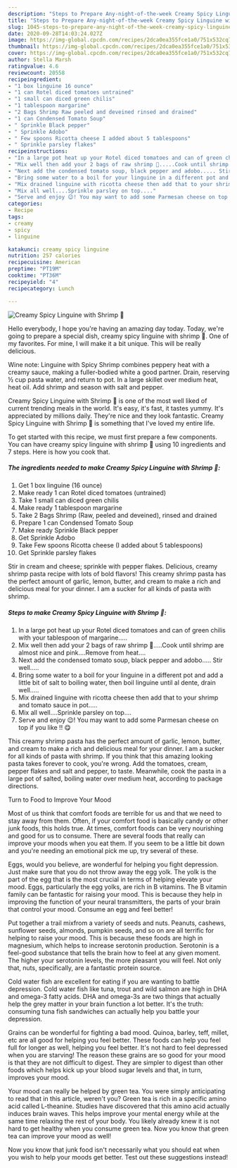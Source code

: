 ```yaml
---
description: "Steps to Prepare Any-night-of-the-week Creamy Spicy Linguine with Shrimp 🍤"
title: "Steps to Prepare Any-night-of-the-week Creamy Spicy Linguine with Shrimp 🍤"
slug: 1045-steps-to-prepare-any-night-of-the-week-creamy-spicy-linguine-with-shrimp
date: 2020-09-28T14:03:24.027Z
image: https://img-global.cpcdn.com/recipes/2dca0ea355fce1a0/751x532cq70/creamy-spicy-linguine-with-shrimp-🍤-recipe-main-photo.jpg
thumbnail: https://img-global.cpcdn.com/recipes/2dca0ea355fce1a0/751x532cq70/creamy-spicy-linguine-with-shrimp-🍤-recipe-main-photo.jpg
cover: https://img-global.cpcdn.com/recipes/2dca0ea355fce1a0/751x532cq70/creamy-spicy-linguine-with-shrimp-🍤-recipe-main-photo.jpg
author: Stella Marsh
ratingvalue: 4.6
reviewcount: 20558
recipeingredient:
- "1 box linguine 16 ounce"
- "1 can Rotel diced tomatoes untrained"
- "1 small can diced green chilis"
- "1 tablespoon margarine"
- "2 Bags Shrimp Raw peeled and deveined rinsed and drained"
- "1 can Condensed Tomato Soup"
- " Sprinkle Black pepper"
- " Sprinkle Adobo"
- " Few spoons Ricotta cheese I added about 5 tablespoons"
- " Sprinkle parsley flakes"
recipeinstructions:
- "In a large pot heat up your Rotel diced tomatoes and can of green chilis with your tablespoon of margarine....."
- "Mix well then add your 2 bags of raw shrimp 🍤.....Cook until shrimp are almost nice and pink....Remove from heat...."
- "Next add the condensed tomato soup, black pepper and adobo..... Stir well....."
- "Bring some water to a boil for your linguine in a different pot and add a little bit of salt to boiling water, then boil linguine until al dente, drain well....."
- "Mix drained linguine with ricotta cheese then add that to your shrimp and tomato sauce in pot....."
- "Mix all well....Sprinkle parsley on top...."
- "Serve and enjoy 😉! You may want to add some Parmesan cheese on top if you like !! 😋"
categories:
- Recipe
tags:
- creamy
- spicy
- linguine

katakunci: creamy spicy linguine 
nutrition: 257 calories
recipecuisine: American
preptime: "PT19M"
cooktime: "PT36M"
recipeyield: "4"
recipecategory: Lunch

---
```



![Creamy Spicy Linguine with Shrimp 🍤](https://img-global.cpcdn.com/recipes/2dca0ea355fce1a0/751x532cq70/creamy-spicy-linguine-with-shrimp-🍤-recipe-main-photo.jpg)

Hello everybody, I hope you're having an amazing day today. Today, we're going to prepare a special dish, creamy spicy linguine with shrimp 🍤. One of my favorites. For mine, I will make it a bit unique. This will be really delicious.

Wine note: Linguine with Spicy Shrimp combines peppery heat with a creamy sauce, making a fuller-bodied white a good partner. Drain, reserving ½ cup pasta water, and return to pot. In a large skillet over medium heat, heat oil. Add shrimp and season with salt and pepper.

Creamy Spicy Linguine with Shrimp 🍤 is one of the most well liked of current trending meals in the world. It's easy, it's fast, it tastes yummy. It's appreciated by millions daily. They're nice and they look fantastic. Creamy Spicy Linguine with Shrimp 🍤 is something that I've loved my entire life.


To get started with this recipe, we must first prepare a few components. You can have creamy spicy linguine with shrimp 🍤 using 10 ingredients and 7 steps. Here is how you cook that.

<!--inarticleads1-->

##### The ingredients needed to make Creamy Spicy Linguine with Shrimp 🍤:

1. Get 1 box linguine (16 ounce)
1. Make ready 1 can Rotel diced tomatoes (untrained)
1. Take 1 small can diced green chilis
1. Make ready 1 tablespoon margarine
1. Take 2 Bags Shrimp (Raw, peeled and deveined), rinsed and drained
1. Prepare 1 can Condensed Tomato Soup
1. Make ready  Sprinkle Black pepper
1. Get  Sprinkle Adobo
1. Take  Few spoons Ricotta cheese (I added about 5 tablespoons)
1. Get  Sprinkle parsley flakes


Stir in cream and cheese; sprinkle with pepper flakes. Delicious, creamy shrimp pasta recipe with lots of bold flavors! This creamy shrimp pasta has the perfect amount of garlic, lemon, butter, and cream to make a rich and delicious meal for your dinner. I am a sucker for all kinds of pasta with shrimp. 

<!--inarticleads2-->

##### Steps to make Creamy Spicy Linguine with Shrimp 🍤:

1. In a large pot heat up your Rotel diced tomatoes and can of green chilis with your tablespoon of margarine.....
1. Mix well then add your 2 bags of raw shrimp 🍤.....Cook until shrimp are almost nice and pink....Remove from heat....
1. Next add the condensed tomato soup, black pepper and adobo..... Stir well.....
1. Bring some water to a boil for your linguine in a different pot and add a little bit of salt to boiling water, then boil linguine until al dente, drain well.....
1. Mix drained linguine with ricotta cheese then add that to your shrimp and tomato sauce in pot.....
1. Mix all well....Sprinkle parsley on top....
1. Serve and enjoy 😉! You may want to add some Parmesan cheese on top if you like !! 😋


This creamy shrimp pasta has the perfect amount of garlic, lemon, butter, and cream to make a rich and delicious meal for your dinner. I am a sucker for all kinds of pasta with shrimp. If you think that this amazing looking pasta takes forever to cook, you&#39;re wrong. Add the tomatoes, cream, pepper flakes and salt and pepper, to taste. Meanwhile, cook the pasta in a large pot of salted, boiling water over medium heat, according to package directions. 

Turn to Food to Improve Your Mood


Most of us think that comfort foods are terrible for us and that we need to stay away from them. Often, if your comfort food is basically candy or other junk foods, this holds true. At times, comfort foods can be very nourishing and good for us to consume. There are several foods that really can improve your moods when you eat them. If you seem to be a little bit down and you're needing an emotional pick me up, try several of these.

Eggs, would you believe, are wonderful for helping you fight depression. Just make sure that you do not throw away the egg yolk. The yolk is the part of the egg that is the most crucial in terms of helping elevate your mood. Eggs, particularly the egg yolks, are rich in B vitamins. The B vitamin family can be fantastic for raising your mood. This is because they help in improving the function of your neural transmitters, the parts of your brain that control your mood. Consume an egg and feel better!

Put together a trail mixfrom a variety of seeds and nuts. Peanuts, cashews, sunflower seeds, almonds, pumpkin seeds, and so on are all terrific for helping to raise your mood. This is because these foods are high in magnesium, which helps to increase serotonin production. Serotonin is a feel-good substance that tells the brain how to feel at any given moment. The higher your serotonin levels, the more pleasant you will feel. Not only that, nuts, specifically, are a fantastic protein source.

Cold water fish are excellent for eating if you are wanting to battle depression. Cold water fish like tuna, trout and wild salmon are high in DHA and omega-3 fatty acids. DHA and omega-3s are two things that actually help the grey matter in your brain function a lot better. It's the truth: consuming tuna fish sandwiches can actually help you battle your depression. 

Grains can be wonderful for fighting a bad mood. Quinoa, barley, teff, millet, etc are all good for helping you feel better. These foods can help you feel full for longer as well, helping you feel better. It's not hard to feel depressed when you are starving! The reason these grains are so good for your mood is that they are not difficult to digest. They are simpler to digest than other foods which helps kick up your blood sugar levels and that, in turn, improves your mood.

Your mood can really be helped by green tea. You were simply anticipating to read that in this article, weren't you? Green tea is rich in a specific amino acid called L-theanine. Studies have discovered that this amino acid actually induces brain waves. This helps improve your mental energy while at the same time relaxing the rest of your body. You likely already knew it is not hard to get healthy when you consume green tea. Now you know that green tea can improve your mood as well!

Now you know that junk food isn't necessarily what you should eat when you wish to help your moods get better. Test out  these suggestions  instead!

